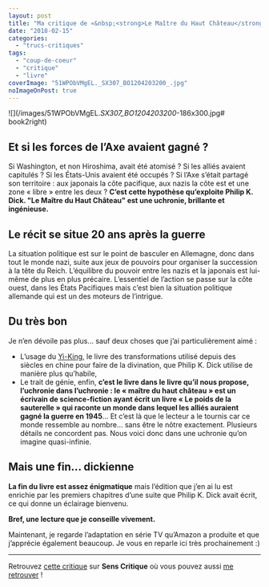 ```yaml
---
layout: post
title: "Ma critique de «&nbsp;<strong>Le Maître du Haut Château</strong>&nbsp;» de <em>Philip K. Dick</em>"
date: "2018-02-15"
categories: 
  - "trucs-critiques"
tags: 
  - "coup-de-coeur"
  - "critique"
  - "livre"
coverImage: "51WPObVMgEL._SX307_BO1204203200_.jpg"
noImageOnPost: true
---
```


![](/images/51WPObVMgEL._SX307_BO1204203200_-186x300.jpg# book2right)

## Et si les forces de lʼAxe avaient gagné ?

Si Washington, et non Hiroshima, avait été atomisé ? Si les alliés avaient capitulés ? Si les États-Unis avaient été occupés ? Si lʼAxe sʼétait partagé son territoire : aux japonais la côte pacifique, aux nazis la côte est et une zone « libre » entre les deux ? **Cʼest cette hypothèse quʼexploite Philip K. Dick. "Le Maître du Haut Château" est une uchronie, brillante et ingénieuse.**

## Le récit se situe 20 ans après la guerre

La situation politique est sur le point de basculer en Allemagne, donc dans tout le monde nazi, suite aux jeux de pouvoirs pour organiser la succession à la tête du Reich. Lʼéquilibre du pouvoir entre les nazis et la japonais est lui-même de plus en plus précaire. Lʼessentiel de lʼaction se passe sur la côte ouest, dans les États Pacifiques mais cʼest bien la situation politique allemande qui est un des moteurs de lʼintrigue.

## Du **très** bon

Je nʼen dévoile pas plus... sauf deux choses que jʼai particulièrement aimé :

- Lʼusage du [Yi-King](https://fr.wikipedia.org/wiki/Yi_Jing), le livre des transformations utilisé depuis des siècles en chine pour faire de la divination, que Philip K. Dick utilise de manière plus quʼhabile,
- Le trait de génie, enfin, **cʼest le livre dans le livre quʼil nous propose, lʼuchronie dans lʼuchronie : le « maître du haut château » est un écrivain de science-fiction ayant écrit un livre « Le poids de la sauterelle » qui raconte un monde dans lequel les alliés auraient gagné la guerre en 1945**... Et cʼest là que le lecteur a le tournis car ce monde ressemble au nombre... sans être le nôtre exactement. Plusieurs détails ne concordent pas. Nous voici donc dans une uchronie quʼon imagine quasi-infinie.

## Mais une fin... dickienne

**La fin du livre est assez énigmatique** mais lʼédition que jʼen ai lu est enrichie par les premiers chapitres dʼune suite que Philip K. Dick avait écrit, ce qui donne un éclairage bienvenu.

**Bref, une lecture que je conseille vivement.**

Maintenant, je regarde l’adaptation en série TV qu’Amazon a produite et que j’apprécie également beaucoup. Je vous en reparle ici très prochainement :)

* * *

Retrouvez [cette critique](https://www.senscritique.com/livre/Le_Maitre_du_Haut_Chateau/critique/159321174) sur **Sens Critique** où vous pouvez aussi [me retrouver](http://www.senscritique.com/Arnaud_Malon) !

